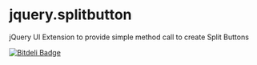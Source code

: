 jquery.splitbutton
==================

jQuery UI Extension to provide simple method call to create Split Buttons

[![Bitdeli Badge](https://d2weczhvl823v0.cloudfront.net/stephen-james/jquery.splitbutton/trend.png)](https://bitdeli.com/free "Bitdeli Badge")

